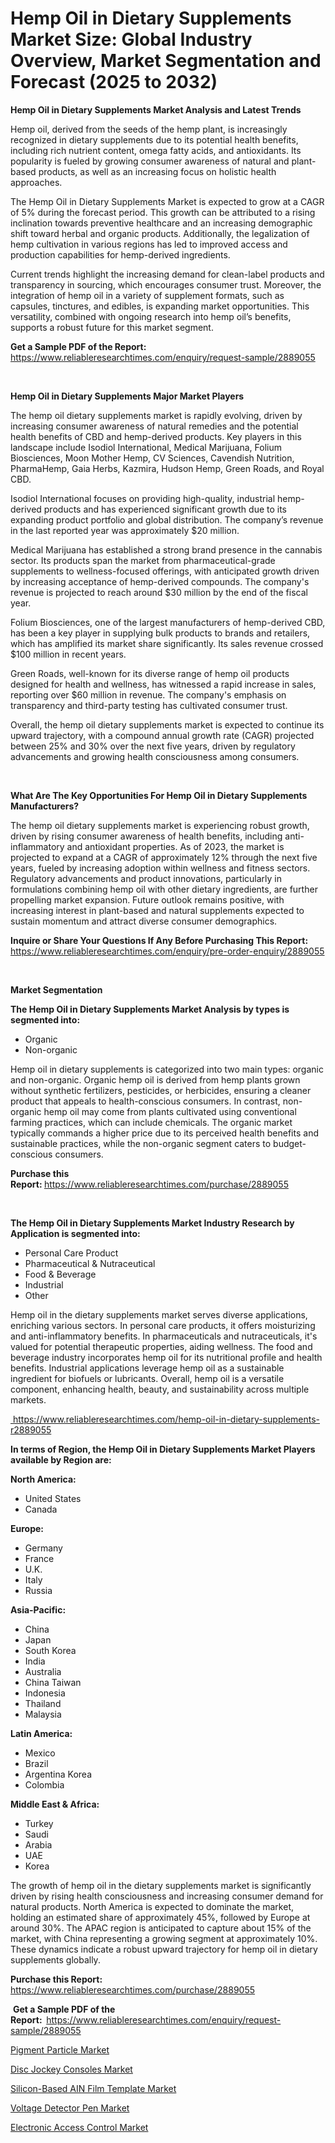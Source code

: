 <p><h1>Hemp Oil in Dietary Supplements Market Size: Global Industry Overview, Market Segmentation and Forecast (2025 to 2032)</h1></p><p><strong>Hemp Oil in Dietary Supplements Market Analysis and Latest Trends</strong></p>
<p><p>Hemp oil, derived from the seeds of the hemp plant, is increasingly recognized in dietary supplements due to its potential health benefits, including rich nutrient content, omega fatty acids, and antioxidants. Its popularity is fueled by growing consumer awareness of natural and plant-based products, as well as an increasing focus on holistic health approaches.</p><p>The Hemp Oil in Dietary Supplements Market is expected to grow at a CAGR of 5% during the forecast period. This growth can be attributed to a rising inclination towards preventive healthcare and an increasing demographic shift toward herbal and organic products. Additionally, the legalization of hemp cultivation in various regions has led to improved access and production capabilities for hemp-derived ingredients.</p><p>Current trends highlight the increasing demand for clean-label products and transparency in sourcing, which encourages consumer trust. Moreover, the integration of hemp oil in a variety of supplement formats, such as capsules, tinctures, and edibles, is expanding market opportunities. This versatility, combined with ongoing research into hemp oil’s benefits, supports a robust future for this market segment.</p></p>
<p><strong>Get a Sample PDF of the Report:&nbsp;</strong> <a href="https://www.reliableresearchtimes.com/enquiry/request-sample/2889055?utm_campaign=2263&utm_medium=2&utm_source=Github&utm_content=ia&utm_term=14032025&utm_id=hemp-oil-in-dietary-supplements">https://www.reliableresearchtimes.com/enquiry/request-sample/2889055</a></p>
<p>&nbsp;</p>
<p><strong>Hemp Oil in Dietary Supplements Major Market Players</strong></p>
<p><p>The hemp oil dietary supplements market is rapidly evolving, driven by increasing consumer awareness of natural remedies and the potential health benefits of CBD and hemp-derived products. Key players in this landscape include Isodiol International, Medical Marijuana, Folium Biosciences, Moon Mother Hemp, CV Sciences, Cavendish Nutrition, PharmaHemp, Gaia Herbs, Kazmira, Hudson Hemp, Green Roads, and Royal CBD.</p><p>Isodiol International focuses on providing high-quality, industrial hemp-derived products and has experienced significant growth due to its expanding product portfolio and global distribution. The company’s revenue in the last reported year was approximately $20 million.</p><p>Medical Marijuana has established a strong brand presence in the cannabis sector. Its products span the market from pharmaceutical-grade supplements to wellness-focused offerings, with anticipated growth driven by increasing acceptance of hemp-derived compounds. The company's revenue is projected to reach around $30 million by the end of the fiscal year.</p><p>Folium Biosciences, one of the largest manufacturers of hemp-derived CBD, has been a key player in supplying bulk products to brands and retailers, which has amplified its market share significantly. Its sales revenue crossed $100 million in recent years.</p><p>Green Roads, well-known for its diverse range of hemp oil products designed for health and wellness, has witnessed a rapid increase in sales, reporting over $60 million in revenue. The company's emphasis on transparency and third-party testing has cultivated consumer trust.</p><p>Overall, the hemp oil dietary supplements market is expected to continue its upward trajectory, with a compound annual growth rate (CAGR) projected between 25% and 30% over the next five years, driven by regulatory advancements and growing health consciousness among consumers.</p></p>
<p>&nbsp;</p>
<p><strong>What Are The Key Opportunities For Hemp Oil in Dietary Supplements Manufacturers?</strong></p>
<p><p>The hemp oil dietary supplements market is experiencing robust growth, driven by rising consumer awareness of health benefits, including anti-inflammatory and antioxidant properties. As of 2023, the market is projected to expand at a CAGR of approximately 12% through the next five years, fueled by increasing adoption within wellness and fitness sectors. Regulatory advancements and product innovations, particularly in formulations combining hemp oil with other dietary ingredients, are further propelling market expansion. Future outlook remains positive, with increasing interest in plant-based and natural supplements expected to sustain momentum and attract diverse consumer demographics.</p></p>
<p><strong>Inquire or Share Your Questions If Any Before Purchasing This Report:</strong> <a href="https://www.reliableresearchtimes.com/enquiry/pre-order-enquiry/2889055?utm_campaign=2263&utm_medium=2&utm_source=Github&utm_content=ia&utm_term=14032025&utm_id=hemp-oil-in-dietary-supplements">https://www.reliableresearchtimes.com/enquiry/pre-order-enquiry/2889055</a></p>
<p>&nbsp;</p>
<p><strong>Market Segmentation</strong></p>
<p><strong>The Hemp Oil in Dietary Supplements Market Analysis by types is segmented into:</strong></p>
<p><ul><li>Organic</li><li>Non-organic</li></ul></p>
<p><p>Hemp oil in dietary supplements is categorized into two main types: organic and non-organic. Organic hemp oil is derived from hemp plants grown without synthetic fertilizers, pesticides, or herbicides, ensuring a cleaner product that appeals to health-conscious consumers. In contrast, non-organic hemp oil may come from plants cultivated using conventional farming practices, which can include chemicals. The organic market typically commands a higher price due to its perceived health benefits and sustainable practices, while the non-organic segment caters to budget-conscious consumers.</p></p>
<p><strong>Purchase this Report:&nbsp;</strong><a href="https://www.reliableresearchtimes.com/purchase/2889055?utm_campaign=2263&utm_medium=2&utm_source=Github&utm_content=ia&utm_term=14032025&utm_id=hemp-oil-in-dietary-supplements">https://www.reliableresearchtimes.com/purchase/2889055</a></p>
<p>&nbsp;</p>
<p><strong>The Hemp Oil in Dietary Supplements Market Industry Research by Application is segmented into:</strong></p>
<p><ul><li>Personal Care Product</li><li>Pharmaceutical & Nutraceutical</li><li>Food & Beverage</li><li>Industrial</li><li>Other</li></ul></p>
<p><p>Hemp oil in the dietary supplements market serves diverse applications, enriching various sectors. In personal care products, it offers moisturizing and anti-inflammatory benefits. In pharmaceuticals and nutraceuticals, it's valued for potential therapeutic properties, aiding wellness. The food and beverage industry incorporates hemp oil for its nutritional profile and health benefits. Industrial applications leverage hemp oil as a sustainable ingredient for biofuels or lubricants. Overall, hemp oil is a versatile component, enhancing health, beauty, and sustainability across multiple markets.</p></p>
<p><a href="https://www.reliableresearchtimes.com/hemp-oil-in-dietary-supplements-r2889055?utm_campaign=2263&utm_medium=2&utm_source=Github&utm_content=ia&utm_term=14032025&utm_id=hemp-oil-in-dietary-supplements">&nbsp;https://www.reliableresearchtimes.com/hemp-oil-in-dietary-supplements-r2889055</a></p>
<p><strong>In terms of Region, the Hemp Oil in Dietary Supplements Market Players available by Region are:</strong></p>
<p>
    <p> <strong> North America: </strong>
        <ul>
            <li>United States</li>
            <li>Canada</li>
        </ul>
        </p> 
    <p> <strong> Europe: </strong>
        <ul>
            <li>Germany</li>
            <li>France</li>
            <li>U.K.</li>
            <li>Italy</li>
            <li>Russia</li>
        </ul>
        </p> 
    <p> <strong> Asia-Pacific: </strong>
        <ul>
            <li>China</li>
            <li>Japan</li>
            <li>South Korea</li>
            <li>India</li>
            <li>Australia</li>
            <li>China Taiwan</li>
            <li>Indonesia</li>
            <li>Thailand</li>
            <li>Malaysia</li>
        </ul>
        </p> 
    <p> <strong> Latin America: </strong>
        <ul>
            <li>Mexico</li>
            <li>Brazil</li>
            <li>Argentina Korea</li>
            <li>Colombia</li>
        </ul>
        </p> 
    <p> <strong> Middle East & Africa: </strong>
        <ul>
            <li>Turkey</li>
            <li>Saudi</li>
            <li>Arabia</li>
            <li>UAE</li>
            <li>Korea</li>
        </ul>
    </p>
    </p>
<p><p>The growth of hemp oil in the dietary supplements market is significantly driven by rising health consciousness and increasing consumer demand for natural products. North America is expected to dominate the market, holding an estimated share of approximately 45%, followed by Europe at around 30%. The APAC region is anticipated to capture about 15% of the market, with China representing a growing segment at approximately 10%. These dynamics indicate a robust upward trajectory for hemp oil in dietary supplements globally.</p></p>
<p><strong>Purchase this Report: </strong><a href="https://www.reliableresearchtimes.com/purchase/2889055?utm_campaign=2263&utm_medium=2&utm_source=Github&utm_content=ia&utm_term=14032025&utm_id=hemp-oil-in-dietary-supplements">https://www.reliableresearchtimes.com/purchase/2889055</a></p>
<p>&nbsp;<strong>Get a Sample PDF of the Report:&nbsp;&nbsp;</strong><a href="https://www.reliableresearchtimes.com/enquiry/request-sample/2889055?utm_campaign=2263&utm_medium=2&utm_source=Github&utm_content=ia&utm_term=14032025&utm_id=hemp-oil-in-dietary-supplements">https://www.reliableresearchtimes.com/enquiry/request-sample/2889055</a></p>
<p><strong></strong></p>
<p><p><a href="https://github.com/seherlouize/Market-Research-Report-List-1/blob/main/pigment-particle-market.md?utm_campaign=2263&utm_medium=2&utm_source=Github&utm_content=ia&utm_term=14032025&utm_id=hemp-oil-in-dietary-supplements">Pigment Particle Market</a></p><p><a href="https://www.linkedin.com/pulse/disc-jockey-consoles-market-research-report-provides-comprehensive-hbidf?utm_campaign=2263&utm_medium=2&utm_source=Github&utm_content=ia&utm_term=14032025&utm_id=hemp-oil-in-dietary-supplements">Disc Jockey Consoles Market</a></p><p><a href="https://github.com/delcirodda4f/Market-Research-Report-List-1/blob/main/silicon-based-ain-film-template-market.md?utm_campaign=2263&utm_medium=2&utm_source=Github&utm_content=ia&utm_term=14032025&utm_id=hemp-oil-in-dietary-supplements">Silicon-Based AIN Film Template Market</a></p><p><a href="https://www.linkedin.com/pulse/voltage-detector-pen-market-expected-see-strong-growth-from-2025-dct1e?utm_campaign=2263&utm_medium=2&utm_source=Github&utm_content=ia&utm_term=14032025&utm_id=hemp-oil-in-dietary-supplements">Voltage Detector Pen Market</a></p><p><a href="https://www.linkedin.com/pulse/providing-view-both-historical-trends-future-projections-electronic-vptre?utm_campaign=2263&utm_medium=2&utm_source=Github&utm_content=ia&utm_term=14032025&utm_id=hemp-oil-in-dietary-supplements">Electronic Access Control Market</a></p></p>